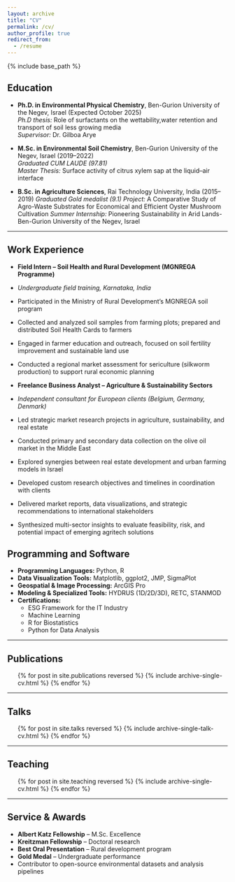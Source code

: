 ```yaml
---
layout: archive
title: "CV"
permalink: /cv/
author_profile: true
redirect_from:
  - /resume
---
```


{% include base_path %}

## Education

- **Ph.D. in Environmental Physical Chemistry**, Ben-Gurion University of the Negev, Israel (Expected October 2025)  
  *Ph.D thesis:* Role of surfactants on the wettability,water retention and transport of soil less growing media  
  *Supervisor:* Dr. Gilboa Arye

- **M.Sc. in Environmental Soil Chemistry**, Ben-Gurion University of the Negev, Israel (2019–2022)  
  *Graduated CUM LAUDE (97.81)*  
  *Master Thesis:* Surface activity of citrus xylem sap at the liquid–air interface

- **B.Sc. in Agriculture Sciences**, Rai Technology University, India (2015–2019)
  *Graduated Gold medalist (9.1)* 
  *Project:* A Comparative Study of Agro-Waste Substrates for Economical and Efficient Oyster Mushroom Cultivation
  *Summer Internship:* Pioneering Sustainability in Arid Lands- Ben-Gurion University of the Negev, Israel

---
## Work Experience

- **Field Intern – Soil Health and Rural Development (MGNREGA Programme)**  
- *Undergraduate field training, Karnataka, India*  
- Participated in the Ministry of Rural Development’s MGNREGA soil program  
- Collected and analyzed soil samples from farming plots; prepared and distributed Soil Health Cards to farmers  
- Engaged in farmer education and outreach, focused on soil fertility improvement and sustainable land use  
- Conducted a regional market assessment for sericulture (silkworm production) to support rural economic planning  

- **Freelance Business Analyst – Agriculture & Sustainability Sectors**  
- *Independent consultant for European clients (Belgium, Germany, Denmark)*  
- Led strategic market research projects in agriculture, sustainability, and real estate  
- Conducted primary and secondary data collection on the olive oil market in the Middle East  
- Explored synergies between real estate development and urban farming models in Israel  
- Developed custom research objectives and timelines in coordination with clients  
- Delivered market reports, data visualizations, and strategic recommendations to international stakeholders  
- Synthesized multi-sector insights to evaluate feasibility, risk, and potential impact of emerging agritech solutions

## Programming and Software
- **Programming Languages:** Python, R  
- **Data Visualization Tools:** Matplotlib, ggplot2, JMP, SigmaPlot  
- **Geospatial & Image Processing:** ArcGIS Pro  
- **Modeling & Specialized Tools:** HYDRUS (1D/2D/3D), RETC, STANMOD  
- **Certifications:**  
  - ESG Framework for the IT Industry  
  - Machine Learning  
  - R for Biostatistics  
  - Python for Data Analysis  
---

## Publications

<ul>{% for post in site.publications reversed %}
  {% include archive-single-cv.html %}
{% endfor %}</ul>

---

## Talks

<ul>{% for post in site.talks reversed %}
  {% include archive-single-talk-cv.html %}
{% endfor %}</ul>

---

## Teaching

<ul>{% for post in site.teaching reversed %}
  {% include archive-single-cv.html %}
{% endfor %}</ul>

---

## Service & Awards

- **Albert Katz Fellowship** – M.Sc. Excellence
- **Kreitzman Fellowship** – Doctoral research
- **Best Oral Presentation** – Rural development program
- **Gold Medal** – Undergraduate performance
- Contributor to open-source environmental datasets and analysis pipelines
